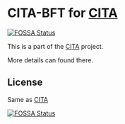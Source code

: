 # CITA-BFT for [CITA](https://github.com/cryptape/cita)
[![FOSSA Status](https://app.fossa.io/api/projects/git%2Bgithub.com%2Fcryptape%2Fcita-bft.svg?type=shield)](https://app.fossa.io/projects/git%2Bgithub.com%2Fcryptape%2Fcita-bft?ref=badge_shield)


This is a part of the [CITA](https://github.com/cryptape/cita) project.

More details can found there.

## License

Same as [CITA](https://github.com/cryptape/cita)


[![FOSSA Status](https://app.fossa.io/api/projects/git%2Bgithub.com%2Fcryptape%2Fcita-bft.svg?type=large)](https://app.fossa.io/projects/git%2Bgithub.com%2Fcryptape%2Fcita-bft?ref=badge_large)